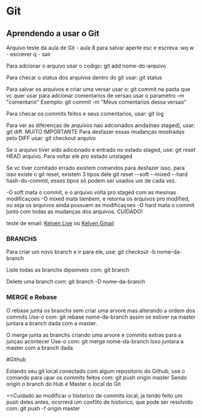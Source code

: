 # Git
## Aprendendo a usar o Git

Arquivo teste da aula de Git - aula 8
para salvar aperte esc e escreva :wq
w - escrever
q - sair

Para adcionar o arquivo usar o codigo: git add nome-do-arquivo

Para checar o status dos arquivos dentro do git usar: git status

Para salvar os arquivos e criar uma versar usar o: git commit
na pasta que vc quer usar
para adcionar comentarios de versao usar o parametro -m "comentario"
Exemplo: git commit -m "Meus comentarios dessa versao"

Para checar os commits feitos e seus comentarios, usar: git log

Para ver as diferenças de arquivos nao adcionados ainda(nao staged),
usar: git diff. MUITO IMPORTANTE
Para desfazer essas mudanças mostradas pelo DIFF usar: git checkout arquivo

Se o arquivo tiver sido adicionado e entrado no estado staged,
use: git reset HEAD arquivo. Para voltar ele pro estado unstaged

Se vc tiver comitado errado existem comandos para desfazer isso,
para isso existe o git reset, existem 3 tipos dele
git reset --soft --mixed --hard hash-do-commit, 
esses tipos só podem ser usados um de cada vez.

-O soft mata o commit, e o arquivo volta pro staged com as mesmas modificaçoes
-O mixed mata tambem, e retorna os arquivos pro modified, ou seja
os arquivos ainda possuem as modificaçoes
-O hard mata o commit junto com todas as mudanças dos arquivos. CUIDADO!

teste de email: [Kelven Live](dmytresksn@hotmail.com) 
ou 
[Kelven Gmail](dmytres@gmail.com)

### BRANCHS

Para criar um novo branch e ir para ele, use: git checkout -b nome-da-branch

Liste todas as branchs diponiveis com: git branch

Delete uma branch com: git branch -D nome-da-branch

### MERGE e Rebase

O rebase junta os branchs sem criar uma arvore mas alterando a ordem dos commits
Use-o com: git rebase nome-da-branch
assim se estiver na master juntara a
branch dada com a master.

O merge junta as branchs criando uma arvore e commits extras para a junçao acontecer
Use-o com: git merge nome-da-branch
Isso juntara a master com a branch dada.

#Github

Estando seu git local conectado com algum repositorio do Github, use o comando
para upar os commits feitos com: git push origin master
Sendo origin o branch do Hub e Master o local do Git

==Cuidado ao modificar o historico de commits local, ja tendo feito um push deles antes,
ocorrerá um conflito de historico, que pode ser resolvido com: git push -f origin master


